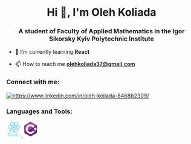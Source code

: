 <h1 align="center">Hi 👋, I'm Oleh Koliada</h1>
<h3 align="center">A student of Faculty of Applied Mathematics in the Igor Sikorsky Kyiv Polytechnic Institute</h3>

- 🌱 I’m currently learning **React**

- 📫 How to reach me **olehkoliada37@gmail.com**

<h3 align="left">Connect with me:</h3>
<p align="left">
<a href="https://www.linkedin.com/in/olehkoliada/" target="blank"><img align="center" src="https://raw.githubusercontent.com/rahuldkjain/github-profile-readme-generator/master/src/images/icons/Social/linked-in-alt.svg" alt="https://www.linkedin.com/in/oleh-koliada-8468b2309/" height="30" width="40" /></a>
</p>

<h3 align="left">Languages and Tools:</h3>
<p align="left"> <a href="https://reactjs.org/" target="_blank" rel="noreferrer"> <img src="https://raw.githubusercontent.com/devicons/devicon/master/icons/react/react-original-wordmark.svg" alt="react" width="40" height="40"/> </a> <a href="https://www.w3schools.com/cs/" target="_blank" rel="noreferrer"> <img src="https://raw.githubusercontent.com/devicons/devicon/master/icons/csharp/csharp-original.svg" alt="csharp" width="40" height="40"/> </a> </p>
